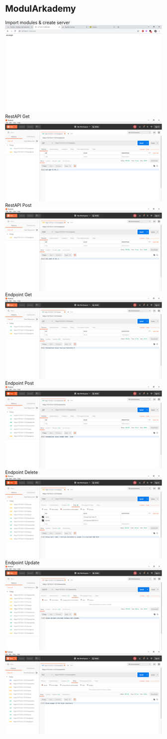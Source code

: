 # ModulArkademy
Import modules & create server
![alt text](https://github.com/ClarissaSanindita/ModulArkademy/blob/master/1.PNG)
RestAPI Get
![alt text](https://github.com/ClarissaSanindita/ModulArkademy/blob/master/2.PNG)
RestAPI Post
![alt text](https://github.com/ClarissaSanindita/ModulArkademy/blob/master/3.PNG)
Endpoint Get
![alt text](https://github.com/ClarissaSanindita/ModulArkademy/blob/master/4.PNG)
Endpoint Post
![alt text](https://github.com/ClarissaSanindita/ModulArkademy/blob/master/5.PNG)
Endpoint Delete
![alt text](https://github.com/ClarissaSanindita/ModulArkademy/blob/master/6.PNG)
Endpoint Update
![alt text](https://github.com/ClarissaSanindita/ModulArkademy/blob/master/7.PNG)
![alt text](https://github.com/ClarissaSanindita/ModulArkademy/blob/master/8.PNG)

